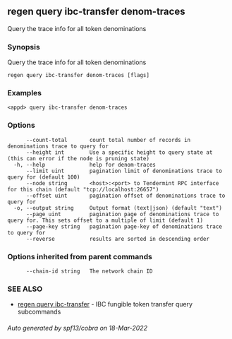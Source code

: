 ## regen query ibc-transfer denom-traces

Query the trace info for all token denominations

### Synopsis

Query the trace info for all token denominations

```
regen query ibc-transfer denom-traces [flags]
```

### Examples

```
<appd> query ibc-transfer denom-traces
```

### Options

```
      --count-total       count total number of records in denominations trace to query for
      --height int        Use a specific height to query state at (this can error if the node is pruning state)
  -h, --help              help for denom-traces
      --limit uint        pagination limit of denominations trace to query for (default 100)
      --node string       <host>:<port> to Tendermint RPC interface for this chain (default "tcp://localhost:26657")
      --offset uint       pagination offset of denominations trace to query for
  -o, --output string     Output format (text|json) (default "text")
      --page uint         pagination page of denominations trace to query for. This sets offset to a multiple of limit (default 1)
      --page-key string   pagination page-key of denominations trace to query for
      --reverse           results are sorted in descending order
```

### Options inherited from parent commands

```
      --chain-id string   The network chain ID
```

### SEE ALSO

* [regen query ibc-transfer](regen_query_ibc-transfer.md)	 - IBC fungible token transfer query subcommands

###### Auto generated by spf13/cobra on 18-Mar-2022
